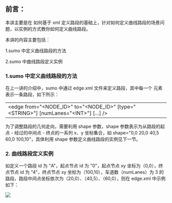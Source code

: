 
## **前言：**

本讲主要是在  如何基于 xml 定义路段的基础上，针对如何定义曲线路段的场景问题，以实例的方式教你如何定义曲线路段。

本讲的内容主要包括：

1.sumo 中定义曲线路段的方法

2.sumo 中曲线路段定义实例

### **1.sumo 中定义曲线路段的方法**

在上一讲的介绍中，sumo 中通过 edge.xml 文件来定义路段，其中每一个 <edge> 元素表示一条路段，如下所示：

<table data-draft-node="block" data-draft-type="table" data-size="normal" data-row-style="normal"><tbody><tr><td>&lt;edge from="&lt;NODE_ID&gt;" to="&lt;NODE_ID&gt;" [type="&lt;STRING&gt;"] [numLanes="&lt;INT&gt;"] [...] /&gt;</td></tr></tbody></table>

为了调整路段的几何走向，需要利用 shape 参数，shape 参数表示为从路段的起点 - 经过的中间点 - 终点的一系列 x、y 坐标集合，如 shape="0,0 20,0 40,5 60,0 100,10"，具体利用 shape 参数定义曲线路段的实例见下一节。

### **2. 曲线路段定义实例**

如定义一个路段 id 为 "A"，起点节点 id 为 "0"，起点节点 xy 坐标为（0,0），终点节点 id 为 "4"，终点节点 xy 坐标为（100,10），车道数（numLanes）为 3 的路段，路段中间点坐标依次为（20,0）、（40,5）、（60,0），则在 edge.xml 中示例如下：

![](https://pic4.zhimg.com/v2-6397bcc9aa134b2c943b80f0a528006b_r.jpg)